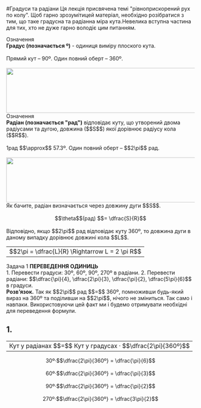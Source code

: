 #Градуси та радiани
Ця лекцiя присвячена темi "рiвноприскорений рух по колу". Щоб гарно зрозумiтицей матерiал, необхiдно розiбратися з тим, що таке градусна та радiанна мiра кута.Невелика вступна частина для тих, хто не дуже гарно володiє цим питанням.

<div class="eoz-wrap">
<span class="eoz">Означення</span>
<div class="eoz-text">
<b>Градус (позначається º)</b> - одиниця вимiру плоского кута.<br/>
<br/>
Прямий кут – 90º. Один повний оберт – 360º.
</div>
</div>
<br>

<img class="image" width="600" height="120" src="https://rawgit.com/chudaol/ed-era-book-physics/master/images/chapter_3/8.png" />

<div class="eoz-wrap">
<span class="eoz">Означення</span>
<div class="eoz-text">
<b>Радiан (позначається "рад")</b> вiдповiдає куту, що утворений двома радiусами та дугою, довжина ($$S$$) якої дорiвнює радiусу кола ($$R$$).<br>
<br>
1рад $$\approx$$ 57.3º. Один повний оберт – $$2\pi$$ рад.
</div>
</div>
<br>

<img class="image" width="600" height="120" src="https://rawgit.com/chudaol/ed-era-book-physics/master/images/chapter_3/9.png" />
<br>
<div class="p3">Як бачите, радiан визначається через довжину дуги $$S$$.</div>
<br>
<div align="center">$$\theta$$(рад) $$= \dfrac{S}{R}$$</div>
<br>
<div class="space">Вiдповiдно, якщо $$2\pi$$ рад вiдповiдає куту 360º, то довжина дуги в даному випадку дорiвнює довжинi кола $$L$$.</div>
<div class="centered-table-wrapper">
<table class="centered-table">
<tr class="eq">
<td class="eq">
<p1>$$2\pi = \dfrac{L}{R} \Rightarrow L = 2 \pi R$$</p1>
</td>
</tr>
</table></div>

<div class="task-wrap">
<span class="task">Задача 1</span> <b>ПЕРЕВЕДЕННЯ ОДИНИЦЬ</b>
<div class="task-text">
1. Перевести градуси: 30º, 60º, 90º, 270º в радiани.
2. Перевести радiани: $$\dfrac{\pi}{4}, \dfrac{2\pi}{3}, \dfrac{\pi}{2}, \dfrac{5\pi}{6}$$ в градуси.


<br>
<b>Розв’язок.</b> Так як $$2\pi$$ рад $$=$$ 360º, помноживши будь-який вираз на 360º та подiливши на $$2\pi$$, нiчого не змiниться. Так само i навпаки. Використовуючи цей факт ми i будемо отримувати необхiднi для переведення формули.
<br>
<h2><b>1.</b></h2>
<div class="centered-table-wrapper">
<table class="centered-table">
<tr class="eq">
<td class="eq">
<p1>Кут у радiанах $$=$$ Кут у градусах · $$\dfrac{2\pi}{360º}$$</p1>
</td>
</tr>
</table></div>
</div>
</div>
<div align="center">30º·$$\dfrac{2\pi}{360º} = \dfrac{\pi}{6}$$</div><br>
<div align="center">60º·$$\dfrac{2\pi}{360º} = \dfrac{\pi}{3}$$</div><br>
<div align="center">90º·$$\dfrac{2\pi}{360º} = \dfrac{\pi}{2}$$</div><br>
<div align="center">270º·$$\dfrac{2\pi}{360º} = \dfrac{3\pi}{2}$$</div><br>

</div>
</div>
